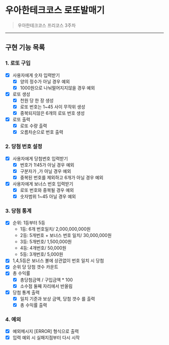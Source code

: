 # 우아한테크코스 로또발매기

> 우아한테크코스 프리코스 3주차

---

## 구현 기능 목록

### 1. 로또 구입

- [X] 사용자에게 숫자 입력받기
    - [X] 양의 정수가 아닐 경우 예외
    - [X] 1000원으로 나눠떨어지지않을 경우 예외
- [X] 로또 생성
    - [X] 천원 당 한 장 생성
    - [X] 로또 번호는 1~45 사이 무작위 생성
    - [X] 중복되지않은 6개의 로또 번호 생성
- [X] 로또 출력
    - [X] 로또 수량 출력
    - [X] 오름차순으로 번호 출력

### 2. 당첨 번호 설정

- [X] 사용자에게 당첨번호 입력받기
    - [X] 번호가 1!45가 아닐 경우 예외
    - [X] 구분자가 ,가 아닐 경우 예외
    - [X] 중복된 번호를 제외하고 6개가 아닐 경우 예외
- [X] 사용자에게 보너스 번호 입력받기
    - [X] 로또 번호와 중복될 경우 예외
    - [X] 숫자범위 1~45 아닐 경우 예외

### 3. 당첨 통계

- [X] 순위: 1등부터 5등
    - 1등: 6개 번호일치/ 2,000,000,000원
    - 2등: 5개번호 + 보너스 번호 일치/ 30,000,000원
    - 3등: 5개번호/ 1,500,000원
    - 4등: 4개번호/ 50,000원
    - 5등: 3개번호/ 5,000원
- [X] 1,4,5등은 보너스 볼에 상관없이 번호 일치 시 당첨
- [X] 순위 당 당첨 갯수 카운트
- [X] 총 수익률
    - [X] 총당첨금액 / 구입금액 * 100
    - [X] 소수점 둘째 자리에서 반올림
- [X] 당첨 통계 출력
  - [X] 일치 기준과 보상 금액, 당첨 갯수 를 출력
  - [X] 총 수익률 출력

### 4. 예외

- [X] 예외메시지 [ERROR] 형식으로 출력
- [X] 입력 예외 시 실패지점부터 다시 시작
